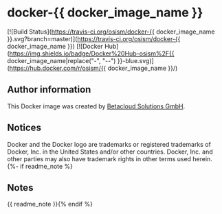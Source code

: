 # docker-{{ docker_image_name }}

[![Build Status](https://travis-ci.org/osism/docker-{{ docker_image_name }}.svg?branch=master)](https://travis-ci.org/osism/docker-{{ docker_image_name }})
[![Docker Hub](https://img.shields.io/badge/Docker%20Hub-osism%2F{{ docker_image_name|replace("-", "--") }}-blue.svg)](https://hub.docker.com/r/osism/{{ docker_image_name }}/)

Author information
------------------

This Docker image was created by [Betacloud Solutions GmbH](https://www.betacloud-solutions.de).

Notices
-------

Docker and the Docker logo are trademarks or registered trademarks of Docker, Inc. in the
United States and/or other countries. Docker, Inc. and other parties may also have trademark
rights in other terms used herein.
{%- if readme_note %}

Notes
-----

{{ readme_note }}{% endif %}
